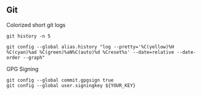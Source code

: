 ## Git

Colorized short git logs

```
git history -n 5
```

```
git config --global alias.history "log --pretty='%C(yellow)%H %C(cyan)%ad %C(green)%aN%C(auto)%d %Creset%s' --date=relative --date-order --graph"
```

GPG Signing

```
git config --global commit.gpgsign true
git config --global user.signingkey ${YOUR_KEY}
```
